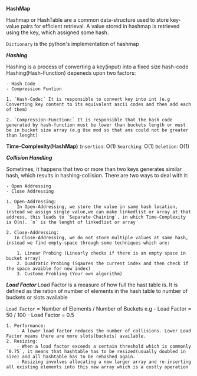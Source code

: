 **HashMap**

Hashmap or HashTable are a common data-structure used to store key-value pairs for efficient retrieval. A value stored in hashmap is retrieved using the key, which assigned some hash.

`Dictionary` is the python's implementation of hashmap

***Hashing***

Hashing is a process of converting a key(input) into a fixed size hash-code
Hashing(Hash-Function) depeneds upon two factors:

    - Hash Code
    - Compression Funtion
  
    1. `Hash-Code:` It is responsible to convert key into int (e.g Converting key content to its equivalent ascii codes and then add each of them)
     
    2. `Compression-Function:` It is responsible that the hash code generated by hash-function must be lower than buckets length or must be in bucket size array (e.g Use mod so that ans could not be greater than lenght)


****Time-Complexity(HashMap)****
`Insertion`: O(1)
`Searching`: O(1)
`Deletion`: O(1)

***Collision Handling***

Sometimes, it happens that two or more than two keys generates similar hash, which results in hashing-collision. There are two ways to deal with it: 

    - Open Addressing
    - Close Addressing
  
    1. Open-Addressing:
        In Open-Addressing, we store the value in same hash location, instead we assign single value,we can make linkedlist or array at that address, this leads to `Separate Chaining`, in which Time-Complexity is O(n). `n` is the lenght of linkedlist or array
    
    2. Close-Addressing:
       In Close-Addressing, we do not store multiple values at same hash, instead we find empty-space through some techniques which are:

        1. Linear Probing (Linearly checks if there is an empty space in bucket array)
        2. Quadratic Probing (Sqaures the current index and then check if the space avaible for new index)
        3. Custome Probling (Your own algorithm)
   
*****Load Factor*****
Load Factor is a measure of how full the hast table is. It is defined as the ration of number of elements in the hash table to number of buckets or slots available

`Load Factor` = Number of Elements / Number of Buckets
e.g
    - Load Factor = 50 / 100
    - Load Factor = 0.5
  
    1. Performance:
        - A lower load factor reduces the number of collisions. Lower Load Factor means there are more slots(buckets) available. 
    2. Resizing:
        - When a load factor exceeds a certain threshold which is commonly `0.75`, it means that hashtable has to be resized(usually doubled in size) and all hashtable has to be rehashed again.
        - Resizing involves allocating a new larger array and re-inserting all existing elements into this new array which is a costly operation







